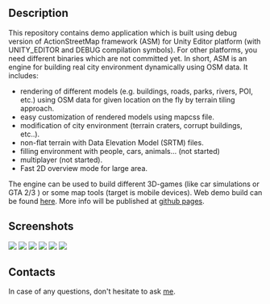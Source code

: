 <h2>Description</h2>

<p>This repository contains demo application which is built using debug version of ActionStreetMap framework (ASM) for Unity Editor platform (with UNITY_EDITOR and DEBUG compilation symbols). For other platforms, you need different binaries which are not committed yet. In short, ASM is an engine for building real city environment dynamically using OSM data. It includes:</p>
<ul>
<li>rendering of different models (e.g. buildings, roads, parks, rivers, POI, etc.) using OSM data for given location on the fly by terrain tiling approach.</li>
<li>easy customization of rendered models using mapcss file.</li>
<li>modification of city environment (terrain craters, corrupt buildings, etc..).</li>
<li>non-flat terrain with Data Elevation Model (SRTM) files.</li>
<li>filling environment with people, cars, animals... (not started)</li>
<li>multiplayer (not started).</li>
<li>Fast 2D overview mode for large area.</li>
</ul>
<p>The engine can be used to build different 3D-games (like car simulations or GTA 2/3 ) or some map tools (target is mobile devices). Web demo build can be found <a href="http://actionstreetmap.github.io/demo/content/demo/Moscow.html">here</a>. More info will be published at <a href="http://actionstreetmap.github.io/demo/">github pages</a>.</p>

<h2>Screenshots</h2>
<img src="http://actionstreetmap.github.io/demo/images/current/FlatShading_1.png"/>
<img src="http://actionstreetmap.github.io/demo/images/current/FlatShading_2.png"/>
<img src="http://actionstreetmap.github.io/demo/images/current/FlatShading_3.png"/>

<img src="http://actionstreetmap.github.io/demo/images/current/Overview2D_1.png"/>
<img src="http://actionstreetmap.github.io/demo/images/current/Overview2D_2.png"/>
<img src="http://actionstreetmap.github.io/demo/images/current/Overview2D_3.png"/>

<h2>Contacts</h2>
In case of any questions, don't hesitate to ask <a href=mailto:actionstreetmap@gmail.com">me</a>.

	